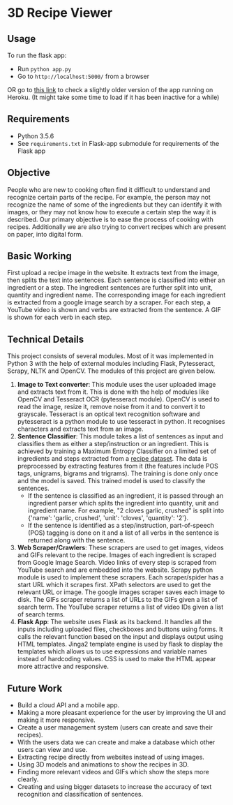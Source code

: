 # 3D Recipe Viewer

## Usage

To run the flask app:
 - Run `python app.py`
 - Go to `http://localhost:5000/` from a browser

OR go to [this link](https://dsc-flask-api-heroku.herokuapp.com/) to check a slightly older version of the app running on Heroku. (It might take some time to load if it has been inactive for a while)

## Requirements 

 - Python 3.5.6
 - See `requirements.txt` in Flask-app submodule for requirements of the Flask app

## Objective

People who are new to cooking often find it difficult to understand and recognize certain parts of the recipe. For example, the person may not recognize the name of some of the ingredients but they can identify it with images, or they may not know how to execute a certain step the way it is described. Our primary objective is to ease the process of cooking with recipes.
Additionally we are also trying to convert recipes which are present on paper, into digital form. 

## Basic Working

First upload a recipe image in the website. It extracts text from the image, then splits the text into sentences. Each sentence is classified into either an ingredient or a step. The ingredient sentences are further split into unit, quantity and ingredient name. The corresponding image for each ingredient is extracted from a google image search by a scraper. For each step, a YouTube video is shown and verbs are extracted from the sentence. A GIF is shown for each verb in each step.

## Technical Details

This project consists of several modules. Most of it was implemented in Python 3 with the help of external modules including Flask, Pytesseract, Scrapy, NLTK and OpenCV. The modules of this project are given below.
1. **Image to Text converter**: This module uses the user uploaded image and extracts text from it. This is done with the help of modules like OpenCV and Tesseract OCR (pytesseract module). OpenCV is used to read the image, resize it, remove noise from it and to convert it to grayscale. Tesseract is an optical text recognition software and pytesseract is a python module to use tesseract in python. It recognises characters and extracts text from an image.
2. **Sentence Classifier**: This module takes a list of sentences as input and classifies them as either a step/instruction or an ingredient. This is achieved by training a Maximum Entropy Classifier on a limited set of ingredients and steps extracted from a [recipe dataset](https://eightportions.com/datasets/Recipes/#fn:1). The data is preprocessed by extracting features from it (the features include POS tags, unigrams, bigrams and trigrams). The training is done only once and the model is saved. This trained model is used to classify the sentences. 
	- If the sentence is classified as an ingredient, it is passed through an ingredient parser which splits the ingredient into quantity, unit and ingredient name. For example, "2 cloves garlic, crushed" is split into {'name': 'garlic, crushed', 'unit': 'cloves', 'quantity': '2'}.
	- If the sentence is identified as a step/instruction, part-of-speech (POS) tagging is done on it and a list of all verbs in the sentence is returned along with the sentence.
3. **Web Scraper/Crawlers**: These scrapers are used to get images, videos and GIFs relevant to the recipe. Images of each ingredient is scraped from Google Image Search. Video links of every step is scraped from YouTube search and are embedded into the website. Scrapy python module is used to implement these scrapers. Each scraper/spider has a start URL which it scrapes first. XPath selectors are used to get the relevant URL or image. The google images scraper saves each image to disk. The GIFs scraper returns a list of URLs to the GIFs given a list of search term. The YouTube scraper returns a list of video IDs given a list of search terms.
4. **Flask App**: The website uses Flask as its backend. It handles all the inputs including uploaded files, checkboxes and buttons using forms. It calls the relevant function based on the input and displays output using HTML templates. Jinga2 template engine is used by flask to display the templates which allows us to use expressions and variable names instead of hardcoding values. CSS is used to make the HTML appear more attractive and responsive.

## Future Work

 - Build a cloud API and a mobile app.
 - Making a more pleasant experience for the user by improving the UI and making it more responsive.
 - Create a user management system (users can create and save their recipes).
 - With the users data we can create and make a database which other users can view and use.
 - Extracting recipe directly from websites instead of using images.
 - Using 3D models and animations to show the recipes in 3D.
 - Finding more relevant videos and GIFs which show the steps more clearly.
 - Creating and using bigger datasets to increase the accuracy of text recognition and classification of sentences.
